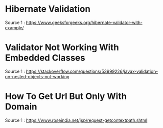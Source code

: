 # Hibernate Validation

Source 1 : https://www.geeksforgeeks.org/hibernate-validator-with-example/

# Validator Not Working With Embedded Classes

Source 1 : https://stackoverflow.com/questions/53999226/javax-validation-on-nested-objects-not-working

# How To Get Url But Only With Domain

Source 1 : https://www.roseindia.net/jsp/request-getcontextpath.shtml
